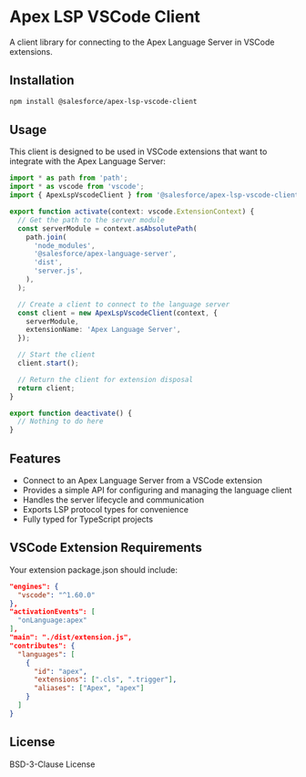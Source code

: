 # Apex LSP VSCode Client

A client library for connecting to the Apex Language Server in VSCode extensions.

## Installation

```bash
npm install @salesforce/apex-lsp-vscode-client
```

## Usage

This client is designed to be used in VSCode extensions that want to integrate with the Apex Language Server:

```typescript
import * as path from 'path';
import * as vscode from 'vscode';
import { ApexLspVscodeClient } from '@salesforce/apex-lsp-vscode-client';

export function activate(context: vscode.ExtensionContext) {
  // Get the path to the server module
  const serverModule = context.asAbsolutePath(
    path.join(
      'node_modules',
      '@salesforce/apex-language-server',
      'dist',
      'server.js',
    ),
  );

  // Create a client to connect to the language server
  const client = new ApexLspVscodeClient(context, {
    serverModule,
    extensionName: 'Apex Language Server',
  });

  // Start the client
  client.start();

  // Return the client for extension disposal
  return client;
}

export function deactivate() {
  // Nothing to do here
}
```

## Features

- Connect to an Apex Language Server from a VSCode extension
- Provides a simple API for configuring and managing the language client
- Handles the server lifecycle and communication
- Exports LSP protocol types for convenience
- Fully typed for TypeScript projects

## VSCode Extension Requirements

Your extension package.json should include:

```json
"engines": {
  "vscode": "^1.60.0"
},
"activationEvents": [
  "onLanguage:apex"
],
"main": "./dist/extension.js",
"contributes": {
  "languages": [
    {
      "id": "apex",
      "extensions": [".cls", ".trigger"],
      "aliases": ["Apex", "apex"]
    }
  ]
}
```

## License

BSD-3-Clause License
